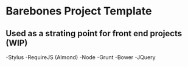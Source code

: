 # Barebones Project Template
## Used as a strating point for front end projects (WIP)

-Stylus
-RequireJS (Almond)
-Node
-Grunt
-Bower
-JQuery
